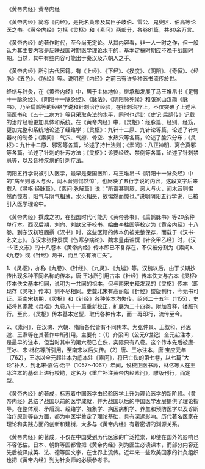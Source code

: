 《黄帝内经》黄帝内经

《黄帝内经》简称《内经》，是托名黄帝及其臣子岐伯、雷公、鬼臾区、伯高等论医之书。《黄帝内经》包括《灵枢》和《素问》两部分，各卷81篇，共80余万言。

《黄帝内经》的著作时代，至今尚无定论。从其内容看，非一人一时之作，但一般认为其主要内容是反映战国时期医学理论水平的，基本定稿时期应不晚于战国时期。当然，其中有些内容可能出于秦汉及六朝人之手。

《黄帝内经》所引古代医籍。有《上经》、《下经》、《揆度》、《阴阳》、《奇恒》、《经脉》《五色》、《脉经》等。说明在《内经》之前已有许多种医书流传於世。

经络与针灸，在《黄帝内经》中，居于主体地位，继承和发展了马王堆帛书《足臂十一脉灸经》、《阴阳十一脉灸经》、《脉法》、《阴阳脉死侯》和张家山汉简《脉书》，乃至扁鹊等的经络学说和针刺治疗经验，在针刺治疗上，不仅突破了上述帛简医书和《五十二病方》等只采取灸法的水平，同时也远比《史记·扁鹊传》记载的治疗经验更加具体和系统。在《黄帝内经》中，《灵枢》：经脉篇、经别、经筋，更加完整和系统地论述了经络学；《灵枢》：九针十二原、九针论等篇，论述了针刺器材的制备；《素问》：气穴、气府、骨空、水热穴等各篇，论述了腧穴分布；《灵枢》：九针十二原、邪客等各篇，论述了持针法则；《素问》：八正神明、离合真邪等各篇，论述了针刺的补泻方法；《灵枢》：诊要经终、禁例等各篇，论述了针刺禁忌等，以及各种疾病的针刺疗法。

阴阳五行学说被引入医学，最早是秦国医和，马王堆帛书《阴阳十一脉灸经》中的“病至则恶人与火，闻木音则惕然惊”，也反映了五行学说的内容，这段文字后来载入《灵枢·经脉篇》，《素问·脉解篇》说：“所谓甚则厥，恶人与火，闻木音则惕然而惊者，阳气与阴气相薄，水火相恶，故惕然而惊也。”说明阴阳五行学说，已被引入医学理论中。

《黄帝内经》撰成之初，在战国时代可能为《黄帝脉书》、《扁鹊脉书》等20余种单行本。西汉后期，刘向、刘歆父子校书，始由李柱国等校定为《黄帝内经》十八卷。到东汉初班固撰《汉书》时，这些医籍的传本仍被完整保存，而载于《汉书·艺文志》。东汉末张仲景撰《伤寒杂病论》、魏末皇甫谧撰《针灸甲乙经》时，《汉书·艺文志》的十八卷本《黄帝内经》传本即已不复存在，不仅被分割为《素问》、《九卷》或《针经》两书，而且“亦有所亡失”。

1、《灵枢》，亦称《九卷》、《针经》、《九灵》、《九墟》等。汉魏以后，由于长期抄传出现多种不同名称的传本，唐·王冰所引用古本《针经》传本佚文与古本《灵枢》传本佚文基本相同，说明为一共同的祖本，但与南宋史崧发现的《灵枢》传本（即现存《灵枢》传本）则不尽相同。史载北宋有高丽献《针经》镂版刊行，今无书可证。至南宋初期，《灵枢》和《针经》各种传本均失传。绍兴二十五年（1155），史崧将其家藏《灵枢》九卷八十一篇重新校正，扩展为二十四卷，附加音释，镂版刊行。至此，《灵枢》传本基本定型，取代各种传本，而一再印行，流传至今。

2、《素问》，在汉魂、六朝、隋唐各代皆有不同传本。为张仲景、王叔和、孙思邈、王焘等在其著作中所引用。主要有：（1）齐梁间（公元6世纪）全元起注本，是最早的注本，但当时其中的第六卷已亡佚，实际只有八卷。这个传本先后被唐·王冰、宋·林亿等所引用，至南宋以后失传。（2）唐、王冰注本，唐·宝应元年（762），王冰以全元起注本为底本注《素问》，将已亡佚的第七卷，以七篇“大论”补入，到北宋·嘉佑·治平（1057～1067）年间，设校正医书局，林亿等人在王冰注本的基础上进行校勘，定名为《重广补注黄帝内经素问》，雕版刊行，而定型。

《黄帝内经》的著成，标志着中国医学由经验医学上升为理论医学的新阶段。《黄帝内经》总结了战国以前的医学成就，并为战国以后的中国医学发展提供了理论指导。在整体观、矛盾观、经络学、脏象学、病因病机学、养生和预防医学以及诊断治疗原则等各方面，都为中医学奠定了理论基础，具有深远影响。历代著名医家在理论和实践方面的创新和建树，大多与《黄帝内经》有着密切的渊源关系。

《黄帝内经》的著成，不仅在中国受到历代医家的广泛推崇，即使在国外的影响也不容低估。日本、朝鲜等国都曾把《黄帝内经》列为医生必读课本，而部分内容还先后被译成英、法、德等国文字，在世界上流传。近年来一些欧美国家的针灸组织也把《黄帝内经》列为针灸师的必读参考书。

